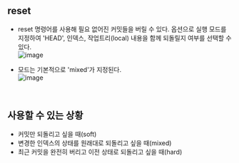 ## reset
- reset 명령어를 사용해 필요 없어진 커밋들을 버릴 수 있다. 옵션으로 실행 모드를 지정하여 'HEAD', 인덱스, 작업트리(local) 내용을 함께 되돌릴지 여부를 선택할 수 있다.  
![image](https://user-images.githubusercontent.com/57171304/185082487-e85046a0-61ca-4fae-bc06-3fc3e8e9b2e9.png)

- 모드는 기본적으로 'mixed'가 지정된다.  
![image](https://user-images.githubusercontent.com/57171304/185082633-ba97f13f-834c-4e32-b9ca-7a665eb61700.png)

<br>

## 사용할 수 있는 상황
- 커밋만 되돌리고 싶을 때(soft)
- 변경한 인덱스의 상태를 원래대로 되돌리고 싶을 때(mixed)
- 최근 커밋을 완전히 버리고 이전 상태로 되돌리고 싶을 때(hard)

<br>

